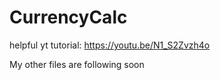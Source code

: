 # CurrencyCalc

helpful yt tutorial: https://youtu.be/N1_S2Zvzh4o

My other files are following soon
